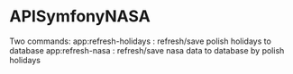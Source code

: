 # APISymfonyNASA


Two commands:
app:refresh-holidays : refresh/save polish holidays to database
app:refresh-nasa : refresh/save nasa data to database by polish holidays
